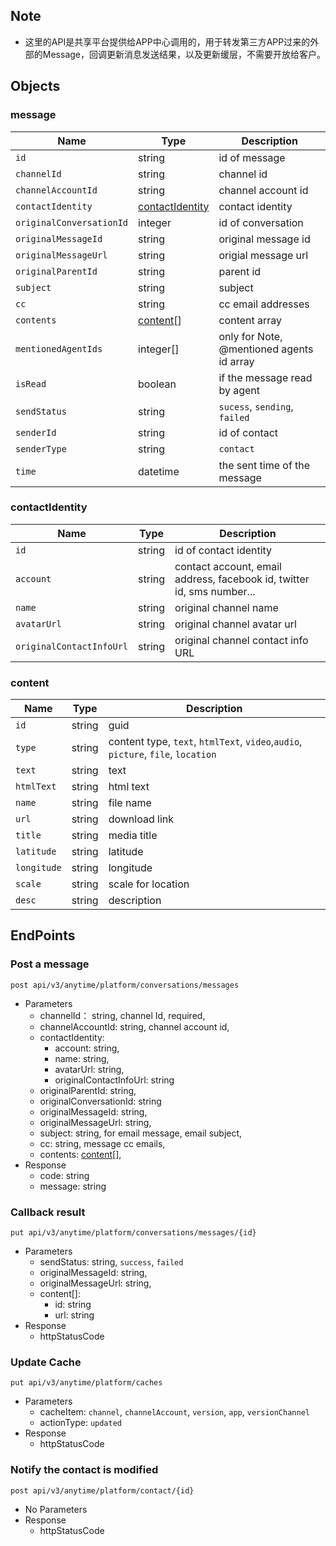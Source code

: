 ## Note 
- 这里的API是共享平台提供给APP中心调用的，用于转发第三方APP过来的外部的Message，回调更新消息发送结果，以及更新缓层，不需要开放给客户。

## Objects

### message 
| Name | Type | Description | 
| - | - | - | 
| `id` | string | id of message | 
| `channelId` | string | channel id | 
| `channelAccountId`| string | channel account id | 
| `contactIdentity`| [contactIdentity](#contactIdentity) | contact identity |
| `originalConversationId` | integer | id of conversation | 
| `originalMessageId` | string | original message id|
| `originalMessageUrl` | string | origial message url |
| `originalParentId` | string | parent id |
| `subject` | string | subject | 
| `cc` | string | cc email addresses |  
| `contents` | [content](#content)[] | content array| 
| `mentionedAgentIds` | integer[] | only for Note, @mentioned agents id array |
| `isRead`| boolean | if the message read by agent | 
| `sendStatus` | string | `sucess`, `sending`, `failed` |
| `senderId`| string | id of contact | 
| `senderType`| string | `contact` | 
| `time` | datetime | the sent time of the message | 
 
### contactIdentity 
| Name | Type | Description | 
| - | - | - | 
| `id` | string | id of contact identity | 
| `account` | string | contact account, email address, facebook id, twitter id, sms number... |
| `name` | string | original channel name |
| `avatarUrl` | string | original channel avatar url |
| `originalContactInfoUrl` | string | original channel contact info URL | 

 ### content
| Name | Type | Description | 
| - | - | - | 
| `id` | string | guid | 
| `type` | string | content type, `text`, `htmlText`, `video`,`audio`, `picture`, `file`, `location` |  
| `text` | string | text | 
| `htmlText` | string | html text |
| `name` | string | file name| 
| `url` | string | download link | 
| `title` | string | media title| 
| `latitude` | string | latitude | 
| `longitude` | string | longitude | 
| `scale` | string | scale for location |
| `desc` | string | description | 

## EndPoints

### Post a message 
`post api/v3/anytime/platform/conversations/messages` 
- Parameters  
    - channelId： string, channel Id, required,
    - channelAccountId: string, channel account id,
    - contactIdentity: 
        - account: string, 
        - name: string,
        - avatarUrl: string,
        - originalContactInfoUrl: string
    - originalParentId: string, 
    - originalConversationId: string
    - originalMessageId: string,
    - originalMessageUrl: string,
    - subject: string, for email message, email subject,
    - cc: string, message cc emails, 
    - contents: [content](#content)[],
- Response 
    - code: string
    - message: string

### Callback result
`put api/v3/anytime/platform/conversations/messages/{id}`
- Parameters
    - sendStatus: string, `success`, `failed`
    - originalMessageId: string, 
    - originalMessageUrl: string,
    - content[]: 
        - id: string
        - url: string 
- Response 
    - httpStatusCode

### Update Cache
`put api/v3/anytime/platform/caches`
- Parameters
    - cacheItem: `channel`, `channelAccount`, `version`, `app`, `versionChannel`
    - actionType: `updated`
- Response
    - httpStatusCode

### Notify the contact is modified
`post api/v3/anytime/platform/contact/{id}`
- No Parameters
- Response
    - httpStatusCode